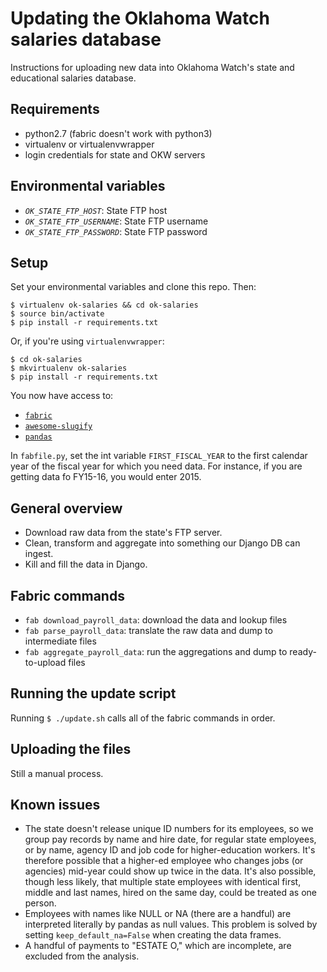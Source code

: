 # Updating the Oklahoma Watch salaries database
Instructions for uploading new data into Oklahoma Watch's state and educational salaries database.

## Requirements
* python2.7 (fabric doesn't work with python3)
* virtualenv or virtualenvwrapper
* login credentials for state and OKW servers

## Environmental variables
* *`OK_STATE_FTP_HOST`*: State FTP host
* *`OK_STATE_FTP_USERNAME`*: State FTP username
* *`OK_STATE_FTP_PASSWORD`*: State FTP password

## Setup
Set your environmental variables and clone this repo. Then:
```shell
$ virtualenv ok-salaries && cd ok-salaries
$ source bin/activate
$ pip install -r requirements.txt
```

Or, if you're using `virtualenvwrapper`:
```shell
$ cd ok-salaries
$ mkvirtualenv ok-salaries
$ pip install -r requirements.txt
```

You now have access to:
* [`fabric`](http://www.fabfile.org/)
* [`awesome-slugify`](https://pypi.python.org/pypi/awesome-slugify/1.6.5)
* [`pandas`](http://pandas.pydata.org/)

In `fabfile.py`, set the int variable `FIRST_FISCAL_YEAR` to the first calendar year of the fiscal year for which you need data. For instance, if you are getting data fo FY15-16, you would enter 2015.

## General overview
* Download raw data from the state's FTP server.
* Clean, transform and aggregate into something our Django DB can ingest.
* Kill and fill the data in Django.

## Fabric commands
* `fab download_payroll_data`: download the data and lookup files
* `fab parse_payroll_data`: translate the raw data and dump to intermediate files
* `fab aggregate_payroll_data`: run the aggregations and dump to ready-to-upload files

## Running the update script
Running `$ ./update.sh` calls all of the fabric commands in order.

## Uploading the files
Still a manual process.

## Known issues
* The state doesn't release unique ID numbers for its employees, so we group pay records by name and hire date, for regular state employees, or by name, agency ID and job code for higher-education workers. It's therefore possible that a higher-ed employee who changes jobs (or agencies) mid-year could show up twice in the data. It's also possible, though less likely, that multiple state employees with identical first, middle and last names, hired on the same day, could be treated as one person.
* Employees with names like NULL or NA (there are a handful) are interpreted literally by pandas as null values. This problem is solved by setting `keep_default_na=False` when creating the data frames.
* A handful of payments to "ESTATE O," which are incomplete, are excluded from the analysis.
